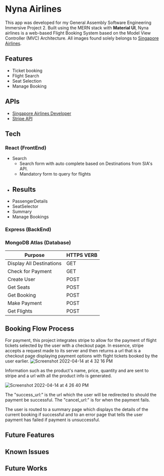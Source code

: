 # Nyna Airlines

This app was developed for my General Assembly Software Engineering Immersive Project 2. Built using the MERN stack with **Material UI**, Nyna airlines is a web-based Flight Booking System based on the Model View Controller (MVC) Architecture. All images found solely belongs to [Singapore Airlines](https://www.singaporeair.com).

## Features

- Ticket booking
- Flight Search
- Seat Selection
- Manage Booking

## APIs

- [Singapore Airlines Developer](https://developer.singaporeair.com/)
- [Stripe API](https://stripe.com/docs/api)

## Tech

### React (FrontEnd)

- Search
  - Search form with auto complete based on Destinations from SIA's API.
  - Mandatory form to query for flights
- ## Results
- PassengerDetails
- SeatSelector
- Summary
- Manage Bookings

### Express (BackEnd)

### MongoDB Atlas (Database)

| Purpose                  | HTTPS VERB |
| ------------------------ | ---------- |
| Display All Destinations | GET        |
| Check for Payment        | GET        |
| Create User              | POST       |
| Get Seats                | POST       |
| Get Booking              | POST       |
| Make Payment             | POST       |
| Get Flights              | POST       |

## Booking Flow Process

For payment, this project integrates stripe to allow for the payment of flight tickets selected by the user with a checkout page. In essence, stripe accepts a request made to its server and then returns a url that is a checkout page displaying payment options with flight tickets booked by the user earlier.
![Screenshot 2022-04-14 at 4 32 16 PM](https://user-images.githubusercontent.com/97426227/163346478-6f9f08b5-4939-49bd-aab2-9e3313084dbf.png)

Information such as the product's name, price, quantity and are sent to stripe and a url with all the product info is generated.

![Screenshot 2022-04-14 at 4 26 40 PM](https://user-images.githubusercontent.com/97426227/163345404-08cf18dc-b5c8-4bc7-b8c5-6149d5582270.png)

The "success_url:" is the url which the user will be redirected to should the payment be successful.
The "cancel_url:" is for when the payment fails.

The user is routed to a summary page which displays the details of the current booking if successful and to an error page that tells the user payment has failed if payment is unsuccessful.

## Future Features

## Known Issues

## Future Works

